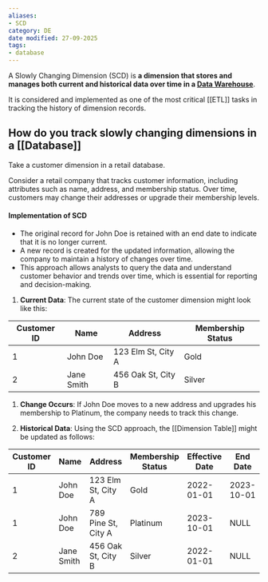 ```yaml
---
aliases:
- SCD
category: DE
date modified: 27-09-2025
tags:
- database
---
```

A Slowly Changing Dimension (SCD) is **a dimension that stores and manages both current and historical data over time in a [Data Warehouse](Data%20Warehouse.md)**.

It is considered and implemented as one of the most critical [[ETL]] tasks in tracking the history of dimension records.
## How do you track slowly changing dimensions in a [[Database]]

Take a customer dimension in a retail database.

Consider a retail company that tracks customer information, including attributes such as name, address, and membership status. Over time, customers may change their addresses or upgrade their membership levels. 
#### Implementation of SCD

- The original record for John Doe is retained with an end date to indicate that it is no longer current.
- A new record is created for the updated information, allowing the company to maintain a history of changes over time.
- This approach allows analysts to query the data and understand customer behavior and trends over time, which is essential for reporting and decision-making.

1. **Current Data**: The current state of the customer dimension might look like this:

| Customer ID | Name       | Address               | Membership Status |
|-------------|------------|-----------------------|--------------------|
| 1           | John Doe  | 123 Elm St, City A    | Gold               |
| 2           | Jane Smith | 456 Oak St, City B    | Silver             

1. **Change Occurs**: If John Doe moves to a new address and upgrades his membership to Platinum, the company needs to track this change.

2. **Historical Data**: Using the SCD approach, the [[Dimension Table]] might be updated as follows:

| Customer ID | Name       | Address               | Membership Status | Effective Date | End Date   |
|-------------|------------|-----------------------|--------------------|----------------|------------|
| 1           | John Doe  | 123 Elm St, City A    | Gold               | 2022-01-01     | 2023-10-01 |
| 1           | John Doe  | 789 Pine St, City A   | Platinum           | 2023-10-01     | NULL       |
| 2           | Jane Smith | 456 Oak St, City B    | Silver             | 2022-01-01     | NULL       |

